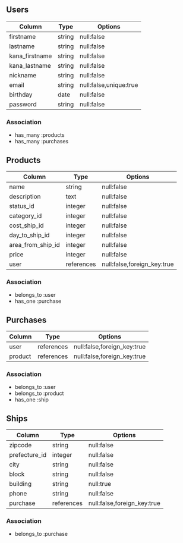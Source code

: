## Users
| Column      | Type   | Options|
| ----------  | ------ | -----------                |
| firstname   | string | null:false                 |
| lastname    | string | null:false                 |
| kana_firstname        | string | null:false                 |
| kana_lastname        | string | null:false                 |
| nickname    | string | null:false                 |
| email       | string | null:false,unique:true     |
| birthday    | date | null:false                 |
| password    | string | null:false                 |

### Association
- has_many :products
- has_many :purchases

## Products
|Column|Type|Options|
| ------ | ------ | ----------- |
|name|string|null:false|
|description|text|null:false|
|status_id|integer|null:false|
|category_id|integer|null:false|
|cost_ship_id|integer|null:false|
|day_to_ship_id|integer|null:false|
|area_from_ship_id|integer|null:false|
|price|integer|null:false|
|user|references|null:false,foreign_key:true|

### Association
- belongs_to :user
- has_one :purchase

## Purchases
|Column|Type|Options|
| ------ | ------ | ----------- |
|user|references|null:false,foreign_key:true|
|product|references|null:false,foreign_key:true|

### Association
- belongs_to :user
- belongs_to :product
- has_one :ship

## Ships
|Column|Type|Options|
| ------ | ------ | ----------- |
|zipcode|string|null:false|
|prefecture_id|integer|null:false|
|city|string|null:false|
|block|string|null:false|
|building|string|null:true|
|phone|string|null:false|
|purchase|references|null:false,foreign_key:true|

### Association
- belongs_to :purchase